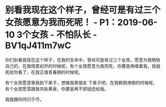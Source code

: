 # 别看我现在这个样子，曾经可是有过三个女孩愿意为我而死呢！ - P1：2019-06-10 3个女孩 - 不怕队长 - BV1qJ411m7wC

你们别看我现在这个样子，在我的生命中，曾经可是有过三个女孩，愿意为我牺牲自己的，在我情窦初开的时候呢，有个女孩愿意为我而死，你要是再缠着我，我就死给你看了，在我正值青春期的时候呢。

有个女孩愿意等我到下辈子，想做我男朋友 下辈子吧，在我群困潦倒的时候呢，有个女孩愿意跟我共赴黄泉，你要是再不把钱还给我。

我就跟你同归于尽。